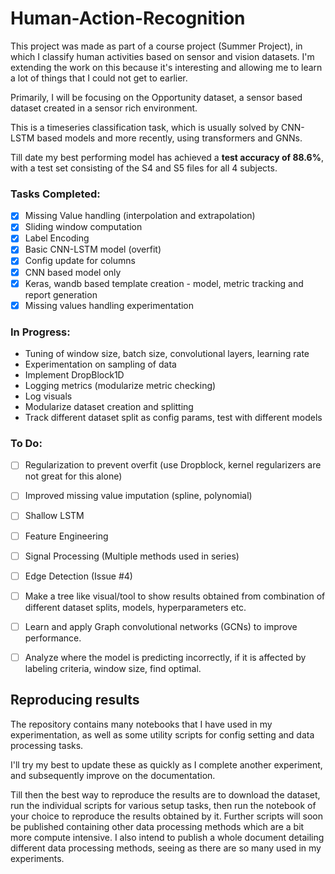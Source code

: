 # Human-Action-Recognition

This project was made as part of a course project (Summer Project), in which I classify human activities based on sensor and vision datasets. I'm extending the work on this because it's interesting and allowing me to learn a lot of things that I could not get to earlier.

Primarily, I will be focusing on the Opportunity dataset, a sensor based dataset created in a sensor rich environment.

This is a timeseries classification task, which is usually solved by CNN-LSTM based models and more recently, using transformers and GNNs.

Till date my best performing model has achieved a **test accuracy of 88.6%**, with a test set consisting of the S4 and S5 files for all 4 subjects.

### Tasks Completed:

- [x] Missing Value handling (interpolation and extrapolation)
- [x] Sliding window computation
- [x] Label Encoding
- [x] Basic CNN-LSTM model (overfit)
- [x] Config update for columns
- [x] CNN based model only
- [x] Keras, wandb based template creation - model, metric tracking and report generation
- [x] Missing values handling experimentation

### In Progress:

- Tuning of window size, batch size, convolutional layers, learning rate
- Experimentation on sampling of data
- Implement DropBlock1D
- Logging metrics (modularize metric checking)
- Log visuals
- Modularize dataset creation and splitting
- Track different dataset split as config params, test with different models

### To Do:

- [ ] Regularization to prevent overfit (use Dropblock, kernel regularizers are not great for this alone)
- [ ] Improved missing value imputation (spline, polynomial)
- [ ] Shallow LSTM
- [ ] Feature Engineering
- [ ] Signal Processing (Multiple methods used in series)
- [ ] Edge Detection (Issue #4)
- [ ] Make a tree like visual/tool to show results obtained from combination of different dataset splits, models, hyperparameters etc.
- [ ] Learn and apply Graph convolutional networks (GCNs) to improve performance.
- [ ] Analyze where the model is predicting incorrectly, if it is affected by labeling criteria, window size, find optimal.


## Reproducing results
The repository contains many notebooks that I have used in my experimentation, as well as some utility scripts for config setting and data processing tasks. 

I'll try my best to update these as quickly as I complete another experiment, and subsequently improve on the documentation.

Till then the best way to reproduce the results are to download the dataset, run the individual scripts for various setup tasks, then run the notebook of your choice to reproduce the results obtained by it.
Further scripts will soon be published containing other data processing methods which are a bit more compute intensive. I also intend to publish a whole document detailing different data processing methods, seeing as there are so many used in my experiments. 
